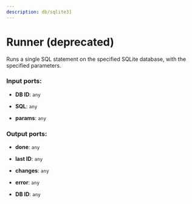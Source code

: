 ```yaml
---
description: db/sqlite3]
---
```


# Runner (deprecated)

Runs a single SQL statement on the specified SQLite database, with the specified parameters.

### Input ports:

* __DB ID__: `any`


* __SQL__: `any`


* __params__: `any`

### Output ports:

* __done__: `any`


* __last ID__: `any`


* __changes__: `any`


* __error__: `any`


* __DB ID__: `any`

